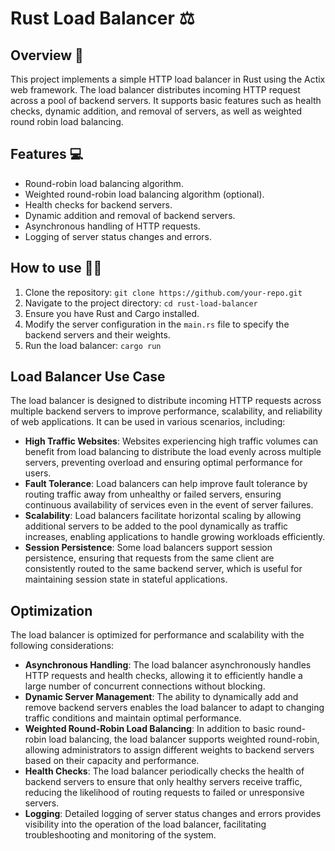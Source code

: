 # Rust Load Balancer ⚖️

## Overview 🤔

This project implements a simple HTTP load balancer in Rust using the Actix web framework. The load balancer distributes incoming HTTP request across a pool of backend servers. It supports basic features such as health checks, dynamic addition, and removal of servers, as well as weighted round robin load balancing. 

## Features 💻

- Round-robin load balancing algorithm.
- Weighted round-robin load balancing algorithm (optional).
- Health checks for backend servers.
- Dynamic addition and removal of backend servers.
- Asynchronous handling of HTTP requests.
- Logging of server status changes and errors.

## How to use 🧑‍💻

1. Clone the repository: `git clone https://github.com/your-repo.git`
2. Navigate to the project directory: `cd rust-load-balancer`
3. Ensure you have Rust and Cargo installed.
4. Modify the server configuration in the `main.rs` file to specify the backend servers and their weights.
5. Run the load balancer: `cargo run`

## Load Balancer Use Case
The load balancer is designed to distribute incoming HTTP requests across multiple backend servers to improve performance, scalability, and reliability of web applications. It can be used in various scenarios, including:
- **High Traffic Websites**: Websites experiencing high traffic volumes can benefit from load balancing to distribute the load evenly across multiple servers, preventing overload and ensuring optimal performance for users.
- **Fault Tolerance**: Load balancers can help improve fault tolerance by routing traffic away from unhealthy or failed servers, ensuring continuous availability of services even in the event of server failures.
- **Scalability**: Load balancers facilitate horizontal scaling by allowing additional servers to be added to the pool dynamically as traffic increases, enabling applications to handle growing workloads efficiently.
- **Session Persistence**: Some load balancers support session persistence, ensuring that requests from the same client are consistently routed to the same backend server, which is useful for maintaining session state in stateful applications.

## Optimization
The load balancer is optimized for performance and scalability with the following considerations:
- **Asynchronous Handling**: The load balancer asynchronously handles HTTP requests and health checks, allowing it to efficiently handle a large number of concurrent connections without blocking.
- **Dynamic Server Management**: The ability to dynamically add and remove backend servers enables the load balancer to adapt to changing traffic conditions and maintain optimal performance.
- **Weighted Round-Robin Load Balancing**: In addition to basic round-robin load balancing, the load balancer supports weighted round-robin, allowing administrators to assign different weights to backend servers based on their capacity and performance.
- **Health Checks**: The load balancer periodically checks the health of backend servers to ensure that only healthy servers receive traffic, reducing the likelihood of routing requests to failed or unresponsive servers.
- **Logging**: Detailed logging of server status changes and errors provides visibility into the operation of the load balancer, facilitating troubleshooting and monitoring of the system.
